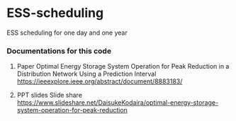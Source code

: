 # ESS-scheduling
ESS scheduling for one day and one year

### Documentations for this code
1. Paper 
Optimal Energy Storage System Operation for Peak Reduction in a Distribution Network Using a Prediction Interval
https://ieeexplore.ieee.org/abstract/document/8883183/

2. PPT slides
Slide share
https://www.slideshare.net/DaisukeKodaira/optimal-energy-storage-system-operation-for-peak-reduction

